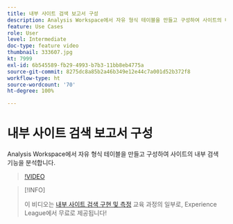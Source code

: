 ```yaml
---
title: 내부 사이트 검색 보고서 구성
description: Analysis Workspace에서 자유 형식 테이블을 만들고 구성하여 사이트의 내부 검색 기능을 분석합니다.
feature: Use Cases
role: User
level: Intermediate
doc-type: feature video
thumbnail: 333607.jpg
kt: 7999
exl-id: 6b545589-fb29-4993-b7b3-11bb8eb4775a
source-git-commit: 8275dc8a85b2a46b349e12e44c7a001d52b372f8
workflow-type: ht
source-wordcount: '70'
ht-degree: 100%

---
```


# 내부 사이트 검색 보고서 구성

Analysis Workspace에서 자유 형식 테이블을 만들고 구성하여 사이트의 내부 검색 기능을 분석합니다.

>[!VIDEO](https://video.tv.adobe.com/v/333607/?quality=12&learn=on)

>[!INFO]
>
> 이 비디오는 [내부 사이트 검색 구현 및 측정](https://experienceleague.adobe.com/?recommended=Analytics-U-1-2021.1.search) 교육 과정의 일부로, Experience League에서 무료로 제공됩니다!